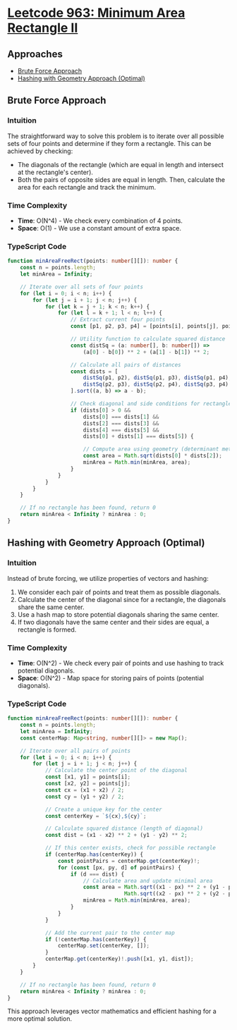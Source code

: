 # [Leetcode 963: Minimum Area Rectangle II](https://leetcode.com/problems/minimum-area-rectangle-ii/)

## Approaches
- [Brute Force Approach](#brute-force-approach)
- [Hashing with Geometry Approach (Optimal)](#hashing-with-geometry-approach-optimal)

## Brute Force Approach

### Intuition
The straightforward way to solve this problem is to iterate over all possible sets of four points and determine if they form a rectangle. This can be achieved by checking:
- The diagonals of the rectangle (which are equal in length and intersect at the rectangle's center).
- Both the pairs of opposite sides are equal in length.
Then, calculate the area for each rectangle and track the minimum.

### Time Complexity
- **Time**: O(N^4) - We check every combination of 4 points.
- **Space**: O(1) - We use a constant amount of extra space.

### TypeScript Code

```typescript
function minAreaFreeRect(points: number[][]): number {
    const n = points.length;
    let minArea = Infinity;

    // Iterate over all sets of four points
    for (let i = 0; i < n; i++) {
        for (let j = i + 1; j < n; j++) {
            for (let k = j + 1; k < n; k++) {
                for (let l = k + 1; l < n; l++) {
                    // Extract current four points
                    const [p1, p2, p3, p4] = [points[i], points[j], points[k], points[l]];

                    // Utility function to calculate squared distance
                    const distSq = (a: number[], b: number[]) =>
                        (a[0] - b[0]) ** 2 + (a[1] - b[1]) ** 2;

                    // Calculate all pairs of distances
                    const dists = [
                        distSq(p1, p2), distSq(p1, p3), distSq(p1, p4),
                        distSq(p2, p3), distSq(p2, p4), distSq(p3, p4)
                    ].sort((a, b) => a - b);

                    // Check diagonal and side conditions for rectangle
                    if (dists[0] > 0 &&
                        dists[0] === dists[1] &&
                        dists[2] === dists[3] &&
                        dists[4] === dists[5] &&
                        dists[0] + dists[1] === dists[5]) {

                        // Compute area using geometry (determinant method)
                        const area = Math.sqrt(dists[0] * dists[2]);
                        minArea = Math.min(minArea, area);
                    }
                }
            }
        }
    }

    // If no rectangle has been found, return 0
    return minArea < Infinity ? minArea : 0;
}
```

## Hashing with Geometry Approach (Optimal)

### Intuition
Instead of brute forcing, we utilize properties of vectors and hashing:
1. We consider each pair of points and treat them as possible diagonals.
2. Calculate the center of the diagonal since for a rectangle, the diagonals share the same center.
3. Use a hash map to store potential diagonals sharing the same center.
4. If two diagonals have the same center and their sides are equal, a rectangle is formed.

### Time Complexity
- **Time**: O(N^2) - We check every pair of points and use hashing to track potential diagonals.
- **Space**: O(N^2) - Map space for storing pairs of points (potential diagonals).

### TypeScript Code

```typescript
function minAreaFreeRect(points: number[][]): number {
    const n = points.length;
    let minArea = Infinity;
    const centerMap: Map<string, number[][]> = new Map();

    // Iterate over all pairs of points
    for (let i = 0; i < n; i++) {
        for (let j = i + 1; j < n; j++) {
            // Calculate the center point of the diagonal
            const [x1, y1] = points[i];
            const [x2, y2] = points[j];
            const cx = (x1 + x2) / 2;
            const cy = (y1 + y2) / 2;

            // Create a unique key for the center
            const centerKey = `${cx},${cy}`;

            // Calculate squared distance (length of diagonal)
            const dist = (x1 - x2) ** 2 + (y1 - y2) ** 2;

            // If this center exists, check for possible rectangle
            if (centerMap.has(centerKey)) {
                const pointPairs = centerMap.get(centerKey)!;
                for (const [px, py, d] of pointPairs) {
                    if (d === dist) {
                        // Calculate area and update minimal area
                        const area = Math.sqrt((x1 - px) ** 2 + (y1 - py) ** 2) *
                                     Math.sqrt((x2 - px) ** 2 + (y2 - py) ** 2);
                        minArea = Math.min(minArea, area);
                    }
                }
            }

            // Add the current pair to the center map
            if (!centerMap.has(centerKey)) {
                centerMap.set(centerKey, []);
            }
            centerMap.get(centerKey)!.push([x1, y1, dist]);
        }
    }

    // If no rectangle has been found, return 0
    return minArea < Infinity ? minArea : 0;
}
```

This approach leverages vector mathematics and efficient hashing for a more optimal solution.

